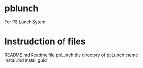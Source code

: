 # pblunch
For PB Lunch Sytem

# Instrudction of files
README.md Readme file
pbLunch the directory of pbLunch theme
install.md install guid
